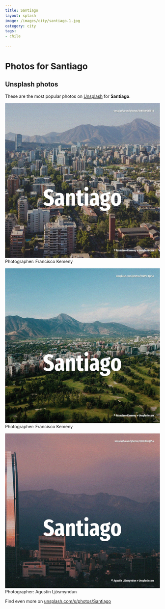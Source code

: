 ```yaml
---
title: Santiago
layout: splash
image: /images/city/santiago.1.jpg
category: city
tags:
- chile

---
```

# Photos for Santiago
 
## Unsplash photos
These are the most popular photos on [Unsplash](https://unsplash.com) for **Santiago**.
 
![Santiago](/images/city/santiago.1.jpg)
Photographer:  Francisco Kemeny
 
![Santiago](/images/city/santiago.2.jpg)
Photographer:  Francisco Kemeny
 
![Santiago](/images/city/santiago.3.jpg)
Photographer:  Agustín Ljósmyndun
 
Find even more on [unsplash.com/s/photos/Santiago](https://unsplash.com/s/photos/Santiago)
 
